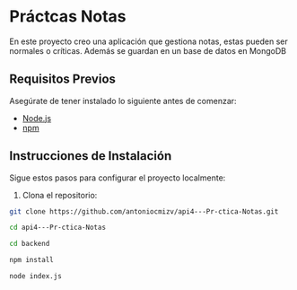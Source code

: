 # Práctcas Notas  

En este proyecto creo una aplicación que gestiona notas, estas pueden ser normales o críticas.
Además se guardan en un base de datos en MongoDB

## Requisitos Previos

Asegúrate de tener instalado lo siguiente antes de comenzar:

- [Node.js](https://nodejs.org/) 
- [npm](https://www.npmjs.com/) 

## Instrucciones de Instalación

Sigue estos pasos para configurar el proyecto localmente:

1. Clona el repositorio:

```bash
git clone https://github.com/antoniocmizv/api4---Pr-ctica-Notas.git

cd api4---Pr-ctica-Notas

cd backend

npm install

node index.js

